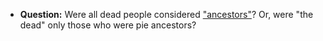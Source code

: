 - **Question:** Were all dead people considered ["ancestors"](pie-ancestors.md)? Or, were "the dead" only those who were pie ancestors?